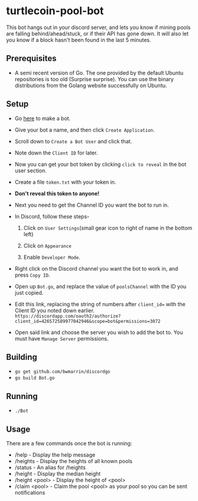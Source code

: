 # turtlecoin-pool-bot

This bot hangs out in your discord server, and lets you know if mining pools are falling behind/ahead/stuck, or if their API has gone down. It will also let you know if a block hasn't been found in the last 5 minutes.

## Prerequisites

* A semi recent version of Go. The one provided by the default Ubuntu repositories is too old (Surprise surprise). You can use the binary distributions from the Golang website successfully on Ubuntu.

## Setup

* Go [here](https://discordapp.com/developers/applications/me#top) to make a bot.
* Give your bot a name, and then click `Create Application`.
* Scroll down to `Create a Bot User` and click that.
* Note down the `Client ID` for later.
* Now you can get your bot token by clicking `click to reveal` in the bot user section.
* Create a file `token.txt` with your token in.
* **Don't reveal this token to anyone!**
* Next you need to get the Channel ID you want the bot to run in.
* In Discord, follow these steps-

   1. Click on `User Settings`(small gear icon to right of name in the bottom left) 
   
   2. Click on `Appearance` 
   
   3. Enable `Developer Mode`.
   
* Right click on the Discord channel you want the bot to work in, and press `Copy ID`.
* Open up `Bot.go`, and replace the value of `poolsChannel` with the ID you just copied.
* Edit this link, replacing the string of numbers after `client_id=` with the Client ID you noted down earlier.
`https://discordapp.com/oauth2/authorize?client_id=426572589977042946&scope=bot&permissions=3072`
* Open said link and choose the server you wish to add the bot to. You must have `Manage Server` permissions.

## Building

* `go get github.com/bwmarrin/discordgo`
* `go build Bot.go`

## Running

* `./Bot`

## Usage

There are a few commands once the bot is running:

* /help - Display the help message
* /heights - Display the heights of all known pools
* /status - An alias for /heights
* /height - Display the median height
* /height \<pool\> - Display the height of \<pool\>
* /claim \<pool\> - Claim the pool \<pool\> as your pool so you can be sent notifications
